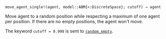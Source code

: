 ```
move_agent_single!(agent, model::ABM{<:DiscreteSpace}; cutoff) → agent
```

Move agent to a random position while respecting a maximum of one agent per position. If there are no empty positions, the agent won't move.

The keyword `cutoff = 0.998` is sent to [`random_empty`](@ref).

